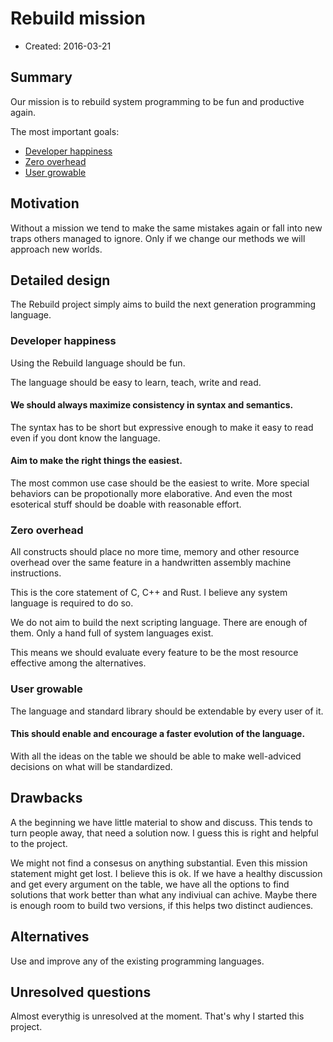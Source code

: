 # Rebuild mission

- Created: 2016-03-21

## Summary
[Summary]: #summary

Our mission is to rebuild system programming to be fun and productive again.

The most important goals:

- [Developer happiness]
- [Zero overhead]
- [User growable]

## Motivation
[Motivation]: #motivation

Without a mission we tend to make the same mistakes again or fall into new traps others managed to ignore. Only if we change our methods we will approach new worlds.

## Detailed design
[Detailed design]: #detailed-design

The Rebuild project simply aims to build the next generation programming language.

### Developer happiness
[Developer happiness]: #developer-happiness

Using the Rebuild language should be fun.

The language should be easy to learn, teach, write and read.

#### We should always maximize consistency in syntax and semantics.

The syntax has to be short but expressive enough to make it easy to read even if you dont know the language.

#### Aim to make the right things the easiest.

The most common use case should be the easiest to write. More special behaviors can be propotionally more elaborative. And even the most esoterical stuff should be doable with reasonable effort.

### Zero overhead
[Zero overhead]: #zero-overhead

All constructs should place no more time, memory and other resource overhead over the same feature in a handwritten assembly machine instructions.

This is the core statement of C, C++ and Rust. I believe any system language is required to do so.

We do not aim to build the next scripting language. There are enough of them. Only a hand full of system languages exist.

This means we should evaluate every feature to be the most resource effective among the alternatives.

### User growable
[User growable]: #user-growable

The language and standard library should be extendable by every user of it.

#### This should enable and encourage a faster evolution of the language.

With all the ideas on the table we should be able to make well-adviced decisions on what will be standardized.

## Drawbacks
[Drawbacks]: #drawbacks

A the beginning we have little material to show and discuss. This tends to turn people away, that need a solution now. I guess this is right and helpful to the project.

We might not find a consesus on anything substantial. Even this mission statement might get lost. I believe this is ok. If we have a healthy discussion and get every argument on the table, we have all the options to find solutions that work better than what any indiviual can achive. Maybe there is enough room to build two versions, if this helps two distinct audiences.


## Alternatives
[Alternatives]: #alternatives

Use and improve any of the existing programming languages.


## Unresolved questions
[Unresolved questions]: #unresolved-questions

Almost everythig is unresolved at the moment. That's why I started this project.
